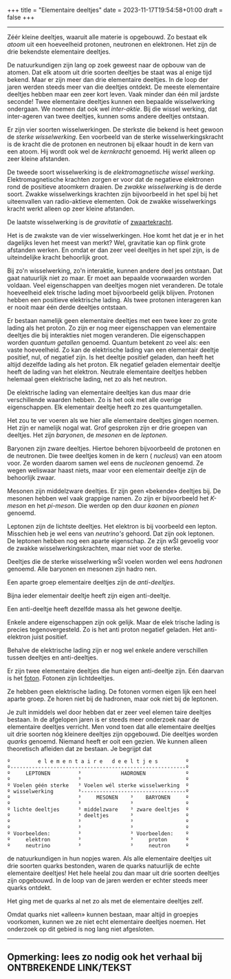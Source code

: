 +++
title = "Elementaire deeltjes"
date = 2023-11-17T19:54:58+01:00
draft = false
+++

---
Zéér kleine deeltjes, waaruit alle materie is opgebouwd. Zo bestaat elk
*atoom* uit een hoeveelheid protonen, neutronen en elektronen. Het zijn
de drie bekendste elementaire deeltjes.

De natuurkundigen zijn lang op zoek geweest naar de opbouw van de
atomen. Dat elk atoom uit drie soorten deeltjes be staat was al enige
tijd bekend. Maar er zijn meer dan drie elementaire deeltjes. In de loop
der jaren werden steeds meer van die deeltjes ontdekt. De meeste
elementaire deeltjes hebben maar een zeer kort leven. Vaak minder dan
één mil jardste seconde! Twee elementaire deeltjes kunnen een bepaalde
wisselwerking ondergaan. We noemen dat ook wel *inter-aktie*. Bij die
wissel werking, dat inter-ageren van twee deeltjes, kunnen soms andere
deeltjes ontstaan.

Er zijn vier soorten wisselwerkingen. De sterkste die bekend is heet
gewoon de *sterke wisselwerking*. Een voorbeeld van de sterke
wisselwerkingskracht is de kracht die de protonen en neutronen bij
elkaar houdt in de kern van een atoom. Hij wordt ook wel de *kernkracht*
genoemd. Hij werkt alleen op zeer kleine afstanden.

De tweede soort wisselwerking is de *elektromagnetische wissel werking*.
Elektromagnetische krachten zorgen er voor dat de negatieve elektronen
rond de positieve atoomkern draaien. De *zwakke wisselwerking* is de
derde soort. Zwakke wisselwerkings krachten zijn bijvoorbeeld in het
spel bij het uiteenvallen van radio-aktieve elementen. Ook de zwakke
wisselwerkings kracht werkt alleen op zeer kleine afstanden.

De laatste wisselwerking is de *gravitatie* of
[zwaartekracht](/encyclopedie/zwaartekracht).

Het is de zwakste van de vier wisselwerkingen. Hoe komt het dat je er in
het dagelijks leven het meest van merkt? Wel, gravitatie kan op flink
grote afstanden werken. En omdat er dan zeer veel deeltjes in het spel
zijn, is de uiteindelijke kracht behoorlijk groot.

Bij zo'n wisselwerking, zo'n interaktie, kunnen andere deel jes
ontstaan. Dat gaat natuurlijk niet zo maar. Er moet aan bepaalde
voorwaarden worden voldaan. Veel eigenschappen van deeltjes mogen niet
veranderen. De totale hoeveelheid elek trische lading moet bijvoorbeeld
gelijk blijven. Protonen hebben een positieve elektrische lading. Als
twee protonen interageren kan er nooit maar één derde deeltjes ontstaan.

Er bestaan namelijk geen elementaire deeltjes met een twee keer zo grote
lading als het proton. Zo zijn er nog meer eigenschappen van elementaire
deeltjes die bij interakties niet mogen veranderen. Die eigenschappen
worden *quantum getallen* genoemd. Quantum betekent zo veel als: een
vaste hoeveelheid. Zo kan de elektrische lading van een elementair
deeltje positief, nul, of negatief zijn. Is het deeltje positief
geladen, dan heeft het altijd dezelfde lading als het proton. Elk
negatief geladen elementair deeltje heeft de lading van het elektron.
Neutrale elementaire deeltjes hebben helemaal geen elektrische lading,
net zo als het neutron.

De elektrische lading van elementaire deeltjes kan dus maar drie
verschillende waarden hebben. Zo is het ook met alle overige
eigenschappen. Elk elementair deeltje heeft zo zes quantumgetallen.

Het zou te ver voeren als we hier alle elementaire deeltjes gingen
noemen. Het zijn er namelijk nogal wat. Grof gesproken zijn er drie
groepen van deeltjes. Het zijn *baryonen*, de *mesonen* en de
*leptonen*.

Baryonen zijn zware deeltjes. Hiertoe behoren bijvoorbeeld de protonen
en de neutronen. Die twee deeltjes komen in de kern ( *nucleus*) van een
atoom voor. Ze worden daarom samen wel eens de *nucleonen* genoemd. Ze
wegen weliswaar haast niets, maar voor een elementair deeltje zijn de
behoorlijk zwaar.

Mesonen zijn middelzware deeltjes. Er zijn geen «bekende» deeltjes bij.
De mesonen hebben wel vaak grappige namen. Zo zijn er bijvoorbeeld het
*K-meson* en het *pi-meson*. Die werden op den duur *kaonen* en *pionen*
genoemd.

Leptonen zijn de lichtste deeltjes. Het elektron is bij voorbeeld een
lepton. Misschien heb je wel eens van *neutrino\'s* gehoord. Dat zijn
ook leptonen. De leptonen hebben nog een aparte eigenschap. Ze zijn wŠl
gevoelig voor de zwakke wisselwerkingskrachten, maar niet voor de
sterke.

Deeltjes die de sterke wisselwerking wŠl voelen worden wel eens
*hadronen* genoemd. Alle baryonen en mesonen zijn hadro nen.

Een aparte groep elementaire deeltjes zijn de *anti-deeltjes*.

Bijna ieder elementair deeltje heeft zijn eigen anti-deeltje.

Een anti-deeltje heeft dezelfde massa als het gewone deeltje.

Enkele andere eigenschappen zijn ook gelijk. Maar de elek trische lading
is precies tegenovergesteld. Zo is het anti proton negatief geladen. Het
anti-elektron juist positief.

Behalve de elektrische lading zijn er nog wel enkele andere verschillen
tussen deeltjes en anti-deeltjes.

Er zijn twee elementaire deeltjes die hun eigen anti-deeltje zijn. Eén
daarvan is het [foton](/encyclopedie/straling). Fotonen zijn lichtdeeltjes.

Ze hebben geen elektrische lading. De fotonen vormen eigen lijk een heel
aparte groep. Ze horen niet bij de hadronen, maar ook niet bij de
leptonen.

Je zult inmiddels wel door hebben dat er zeer veel elemen taire deeltjes
bestaan. In de afgelopen jaren is er steeds meer onderzoek naar de
elementaire deeltjes verricht. Men vond toen dat alle elementaire
deeltjes uit drie soorten nóg kleinere deeltjes zijn opgebouwd. Die
deeltjes worden *quarks* genoemd. Niemand heeft er ooit een gezien. We
kunnen alleen theoretisch afleiden dat ze bestaan. Je begrijpt dat

     
    º         e l e m e n t a i r e   d e e l t j e s         º 
    º---------------------------------------------------------º 
    º     LEPTONEN         ³             HADRONEN             º 
    º                      ³                                  º 
    º Voelen géén sterke   ³ Voelen wél sterke wisselwerking  º 
    º wisselwerking        ³----------------------------------º 
    º                      ³     MESONEN    ³    BARYONEN     º 
    º                      ³                ³                 º 
    º lichte deeltjes      ³ middelzware    ³ zware deeltjes  º 
    º                      ³ deeltjes       ³                 º 
    º                      ³                ³                 º 
    º                      ³                ³                 º 
    º Voorbeelden:         ³                ³ Voorbeelden:    º 
    º     elektron         ³                ³     proton      º 
    º     neutrino         ³                ³     neutron     º 
    

de natuurkundigen in hun nopjes waren. Als alle elementaire deeltjes uit
drie soorten quarks bestonden, waren de quarks natuurlijk de echte
elementaire deeltjes! Het hele heelal zou dan maar uit drie soorten
deeltjes zijn opgebouwd. In de loop van de jaren werden er echter steeds
meer quarks ontdekt.

Het ging met de quarks al net zo als met de elementaire deeltjes zelf.

Omdat quarks niet «alleen» kunnen bestaan, maar altijd in groepjes
voorkomen, kunnen we ze niet echt elementaire deeltjes noemen. Het
onderzoek op dit gebied is nog lang niet afgesloten.

---
Opmerking: lees zo nodig ook het verhaal bij ONTBREKENDE LINK/TEKST
---
